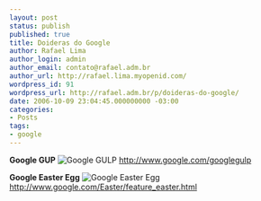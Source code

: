 ```yaml
---
layout: post
status: publish
published: true
title: Doideras do Google
author: Rafael Lima
author_login: admin
author_email: contato@rafael.adm.br
author_url: http://rafael.lima.myopenid.com/
wordpress_id: 91
wordpress_url: http://rafael.adm.br/p/doideras-do-google/
date: 2006-10-09 23:04:45.000000000 -03:00
categories:
- Posts
tags:
- google
---
```

<strong>Google GUP</strong>
<img id="image89" src="http://rafael.adm.br/wp-content/uploads/2006/10/googlegulp.png" alt="Google GULP" />
<a href="http://www.google.com/googlegulp">http://www.google.com/googlegulp</a>

<strong>Google Easter Egg</strong>
<img id="image90" src="http://rafael.adm.br/wp-content/uploads/2006/10/google-easter.png" alt="Google Easter Egg" />
<a href="http://www.google.com/Easter/feature_easter.html">http://www.google.com/Easter/feature_easter.html</a>
